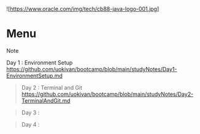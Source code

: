 ![https://www.oracle.com/img/tech/cb88-java-logo-001.jpg]

# Menu

> [!NOTE]
> Day 1 : Environment Setup  
> https://github.com/uokivan/bootcamp/blob/main/studyNotes/Day1-EnvironmentSetup.md  
  
> Day 2 : Terminal and Git  
> https://github.com/uokivan/bootcamp/blob/main/studyNotes/Day2-TerminalAndGit.md  
  
> Day 3 :  
>  
  
> Day 4 :